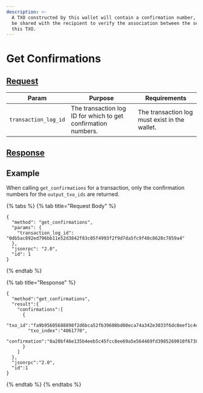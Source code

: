```yaml
---
description: >-
  A TXO constructed by this wallet will contain a confirmation number, which can
  be shared with the recipient to verify the association between the sender and
  this TXO.
---
```


# Get Confirmations

## [Request](https://github.com/mobilecoinofficial/full-service/blob/main/full-service/src/json\_rpc/v2/api/request.rs#L40)

| Param                | Purpose                                                       | Requirements                                  |
| -------------------- | ------------------------------------------------------------- | --------------------------------------------- |
| `transaction_log_id` | The transaction log ID for which to get confirmation numbers. | The transaction log must exist in the wallet. |

## [Response](https://github.com/mobilecoinofficial/full-service/blob/main/full-service/src/json\_rpc/v2/api/response.rs#L41)

## Example

When calling `get_confirmations` for a transaction, only the confirmation numbers for the `output_txo_ids` are returned.

{% tabs %}
{% tab title="Request Body" %}
```
{
  "method": "get_confirmations",
  "params": {
    "transaction_log_id": "0db5ac892ed796bb11e52d3842f83c05f4993f2f9d7da5fc9f40c8628c7859a4"
  },
  "jsonrpc": "2.0",
  "id": 1
}
```
{% endtab %}

{% tab title="Response" %}
```
{
  "method":"get_confirmations",
  "result":{
    "confirmations":[
      {
        "txo_id":"fa9b95605688898f2d6bca52fb39608bd80eca74a342e3033f6dc0eef1c4e542",
        "txo_index":"4061770",
        "confirmation":"0a20bf46e135b4eeb5c45fcc8ee69a5e564469fd3985269010f6738a96f832992afe"
      }
    ]
  },
  "jsonrpc":"2.0",
  "id":1
}
```
{% endtab %}
{% endtabs %}
